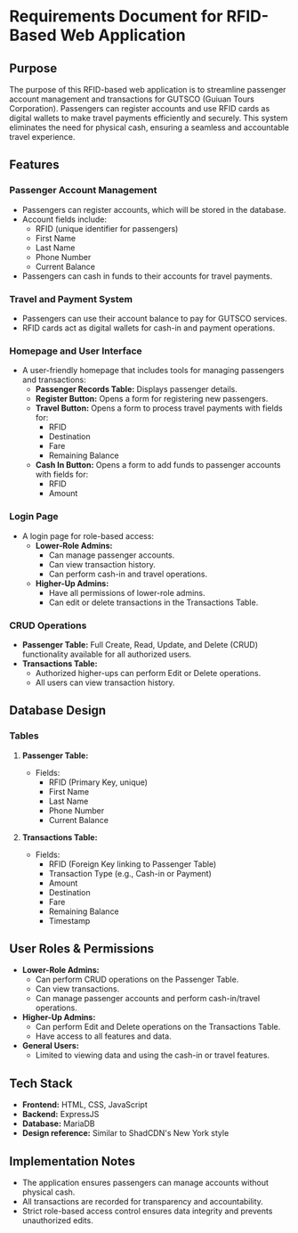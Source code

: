 # Requirements Document for RFID-Based Web Application

## Purpose
The purpose of this RFID-based web application is to streamline passenger account management and transactions for GUTSCO (Guiuan Tours Corporation). Passengers can register accounts and use RFID cards as digital wallets to make travel payments efficiently and securely. This system eliminates the need for physical cash, ensuring a seamless and accountable travel experience.

## Features
### Passenger Account Management
- Passengers can register accounts, which will be stored in the database.
- Account fields include:
  - RFID (unique identifier for passengers)
  - First Name
  - Last Name
  - Phone Number
  - Current Balance
- Passengers can cash in funds to their accounts for travel payments.

### Travel and Payment System
- Passengers can use their account balance to pay for GUTSCO services.
- RFID cards act as digital wallets for cash-in and payment operations.

### Homepage and User Interface
- A user-friendly homepage that includes tools for managing passengers and transactions:
  - **Passenger Records Table:** Displays passenger details.
  - **Register Button:** Opens a form for registering new passengers.
  - **Travel Button:** Opens a form to process travel payments with fields for:
    - RFID
    - Destination
    - Fare
    - Remaining Balance
  - **Cash In Button:** Opens a form to add funds to passenger accounts with fields for:
    - RFID
    - Amount

### Login Page
- A login page for role-based access:
  - **Lower-Role Admins:**
    - Can manage passenger accounts.
    - Can view transaction history.
    - Can perform cash-in and travel operations.
  - **Higher-Up Admins:**
    - Have all permissions of lower-role admins.
    - Can edit or delete transactions in the Transactions Table.

### CRUD Operations
- **Passenger Table:** Full Create, Read, Update, and Delete (CRUD) functionality available for all authorized users.
- **Transactions Table:**
  - Authorized higher-ups can perform Edit or Delete operations.
  - All users can view transaction history.

## Database Design
### Tables
1. **Passenger Table:**
   - Fields:
     - RFID (Primary Key, unique)
     - First Name
     - Last Name
     - Phone Number
     - Current Balance

2. **Transactions Table:**
   - Fields:
     - RFID (Foreign Key linking to Passenger Table)
     - Transaction Type (e.g., Cash-in or Payment)
     - Amount
     - Destination
     - Fare
     - Remaining Balance
     - Timestamp

## User Roles & Permissions
- **Lower-Role Admins:**
  - Can perform CRUD operations on the Passenger Table.
  - Can view transactions.
  - Can manage passenger accounts and perform cash-in/travel operations.
- **Higher-Up Admins:**
  - Can perform Edit and Delete operations on the Transactions Table.
  - Have access to all features and data.
- **General Users:**
  - Limited to viewing data and using the cash-in or travel features.

## Tech Stack
- **Frontend:** HTML, CSS, JavaScript
- **Backend:** ExpressJS
- **Database:** MariaDB
- **Design reference:** Similar to ShadCDN's New York style

## Implementation Notes
- The application ensures passengers can manage accounts without physical cash.
- All transactions are recorded for transparency and accountability.
- Strict role-based access control ensures data integrity and prevents unauthorized edits.
